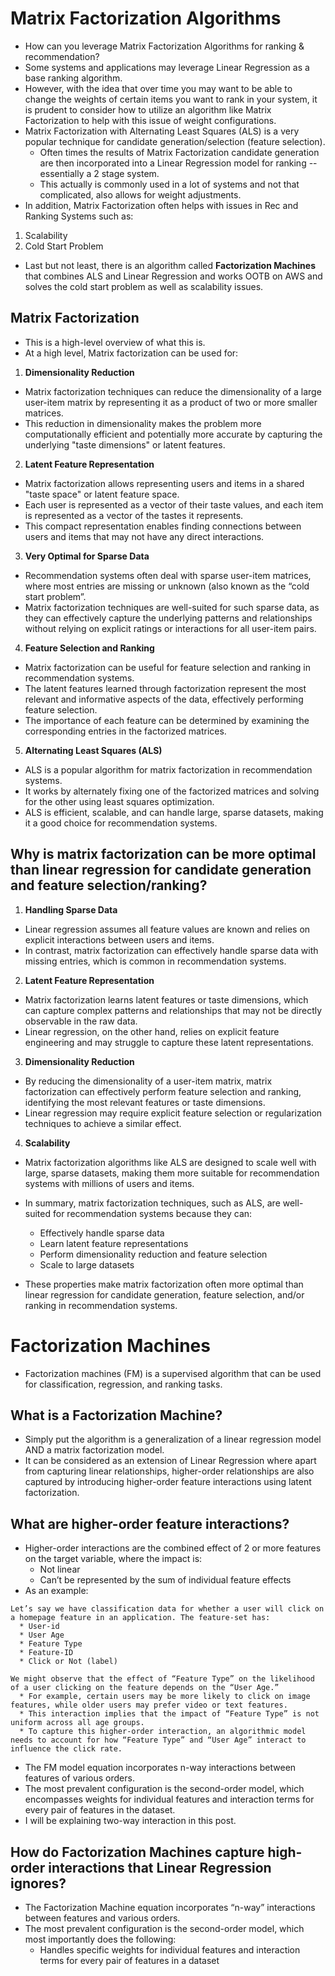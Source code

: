 # Matrix Factorization Algorithms
* How can you leverage Matrix Factorization Algorithms for ranking & recommendation?
* Some systems and applications may leverage Linear Regression as a base ranking algorithm. 
* However, with the idea that over time you may want to be able to change the weights of certain items you want to rank in your system, it is prudent to consider how to utilize an algorithm like Matrix Factorization to help with this issue of weight configurations.
* Matrix Factorization with Alternating Least Squares (ALS) is a very popular technique for candidate generation/selection (feature selection).
   * Often times the results of Matrix Factorization candidate generation are then incorporated into a Linear Regression model for ranking -- essentially a 2 stage system.
  * This actually is commonly used in a lot of systems and not that complicated, also allows for weight adjustments. 
* In addition, Matrix Factorization often helps with issues in Rec and Ranking Systems such as:

1. Scalability
2. Cold Start Problem

* Last but not least, there is an algorithm called **Factorization Machines** that combines ALS and Linear Regression and works OOTB on AWS and solves the cold start problem as well as scalability issues.


## Matrix Factorization
* This is a high-level overview of what this is.
* At a high level, Matrix factorization can be used for:

1) **Dimensionality Reduction**
  * Matrix factorization techniques can reduce the dimensionality of a large user-item matrix by representing it as a product of two or more smaller matrices. 
  * This reduction in dimensionality makes the problem more computationally efficient and potentially more accurate by capturing the underlying "taste dimensions" or latent features.  

2)  **Latent Feature Representation**
  * Matrix factorization allows representing users and items in a shared "taste space" or latent feature space. 
  * Each user is represented as a vector of their taste values, and each item is represented as a vector of the tastes it represents. 
  * This compact representation enables finding connections between users and items that may not have any direct interactions.  

3) **Very Optimal for Sparse Data**
  * Recommendation systems often deal with sparse user-item matrices, where most entries are missing or unknown (also known as the “cold start problem”. 
  * Matrix factorization techniques are well-suited for such sparse data, as they can effectively capture the underlying patterns and relationships without relying on explicit ratings or interactions for all user-item pairs.  

4) **Feature Selection and Ranking**
  * Matrix factorization can be useful for feature selection and ranking in recommendation systems.
  * The latent features learned through factorization represent the most relevant and informative aspects of the data, effectively performing feature selection. 
  * The importance of each feature can be determined by examining the corresponding entries in the factorized matrices.  

5) **Alternating Least Squares (ALS)**
  * ALS is a popular algorithm for matrix factorization in recommendation systems. 
  * It works by alternately fixing one of the factorized matrices and solving for the other using least squares optimization. 
  * ALS is efficient, scalable, and can handle large, sparse datasets, making it a good choice for recommendation systems.  



## Why is matrix factorization can be more optimal than linear regression for candidate generation and feature selection/ranking?

1) **Handling Sparse Data**
  * Linear regression assumes all feature values are known and relies on explicit interactions between users and items. 
  * In contrast, matrix factorization can effectively handle sparse data with missing entries, which is common in recommendation systems.  

2) **Latent Feature Representation**
  * Matrix factorization learns latent features or taste dimensions, which can capture complex patterns and relationships that may not be directly observable in the raw data. 
  * Linear regression, on the other hand, relies on explicit feature engineering and may struggle to capture these latent representations.  

3) **Dimensionality Reduction**
  * By reducing the dimensionality of a user-item matrix, matrix factorization can effectively perform feature selection and ranking, identifying the most relevant features or taste dimensions. 
  * Linear regression may require explicit feature selection or regularization techniques to achieve a similar effect.  

4) **Scalability**
  * Matrix factorization algorithms like ALS are designed to scale well with large, sparse datasets, making them more suitable for recommendation systems with millions of users and items.  
 
* In summary, matrix factorization techniques, such as ALS, are well-suited for recommendation systems because they can:
  * Effectively handle sparse data
  * Learn latent feature representations
  * Perform dimensionality reduction and feature selection
  * Scale to large datasets
 
* These properties make matrix factorization often more optimal than linear regression for candidate generation, feature selection, and/or ranking in recommendation systems.




# Factorization Machines
* Factorization machines (FM) is a supervised algorithm that can be used for classification, regression, and ranking tasks. 

## What is a Factorization Machine? 
* Simply put the algorithm is a generalization of a linear regression model AND a matrix factorization model. 
* It can be considered as an extension of Linear Regression where apart from capturing linear relationships, higher-order relationships are also captured by introducing higher-order feature interactions using latent factorization.

## What are higher-order feature interactions?
* Higher-order interactions are the combined effect of 2 or more features on the target variable, where the impact is:
  * Not linear
  * Can’t be represented by the sum of individual feature effects
* As an example:
```
Let’s say we have classification data for whether a user will click on a homepage feature in an application. The feature-set has:
  * User-id
  * User Age
  * Feature Type
  * Feature-ID
  * Click or Not (label)

We might observe that the effect of “Feature Type” on the likelihood of a user clicking on the feature depends on the “User Age.” 
  * For example, certain users may be more likely to click on image features, while older users may prefer video or text features. 
  * This interaction implies that the impact of “Feature Type” is not uniform across all age groups. 
  * To capture this higher-order interaction, an algorithmic model needs to account for how “Feature Type” and “User Age” interact to influence the click rate.
```

* The FM model equation incorporates n-way interactions between features of various orders.
* The most prevalent configuration is the second-order model, which encompasses weights for individual features and interaction terms for every pair of features in the dataset.
* I will be explaining two-way interaction in this post.

## How do Factorization Machines capture high-order interactions that Linear Regression ignores?
* The Factorization Machine equation incorporates “n-way” interactions between features and various orders. 
* The most prevalent configuration is the second-order model, which most importantly does the following:
  * Handles specific weights for individual features and interaction terms for every pair of features in a dataset
